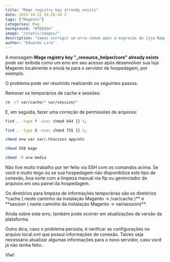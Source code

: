 ```yaml
---
title: "Mage registry key already exists"
date: 2015-10-22 14:26:34 Z
tags: ["Magento"]
categories: Mag
background: "#f68d2e"
image: "/static/images/"
description: "Vamos corrigir um erro comum após a migração da loja Magento de servidor ou diretório"
author: "Eduardo Lira"
---
```


A mensagem **Mage registry key "\_resource_helper/core" already exists** pode ser exibida como um erro em seu acesso após desenvolver sua loja Magento localmente e enviá-la para o servidor de hospedagem, por exemplo.

O problema pode ser resolvido realizando os seguintes passos:

Remover os temporários de cache e sessões:

```bash
rm -rf var/cache/* var/session/*
```

E, em seguida, fazer uma correção de permissões de arquivos:

```bash
find . -type f -exec chmod 644 {} \;
```

```bash
find . -type d -exec chmod 755 {} \;
```

```bash
chmod o+w var var/.htaccess app/etc
```

```bash
chmod 550 mage
```

```bash
chmod -R o+w media
```

Não tive muito trabalho por ter feito via SSH com os comandos acima. Se você é muito leigo ou se sua hospedagem não disponibiliza este tipo de conexão, boa sorte com a limpeza manual via ftp ou gerenciador de arquivos em seu painel da hospedagem.

Os diretórios para limpeza de informações temporárias são os diretórios \*cache ( neste caminho da instalação Magento -> /var/cache )** e **session ( neste caminho da instalação Magento -> var/session)\*\*.

Ainda sobre este erro, também pode ocorrer em atualizações de versão da plataforma.

Outra dica, caso o problema persista, é verificar as configurações no arquivo local.xml que possui informações de conexão. Talves seja necessário atualizar algumas informações para o novo servidor, caso você já não tenha feito..

Vlw!
